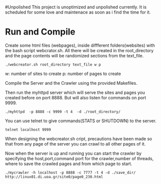#Unpolished
This project is unoptimized and unpolished currently. It is scheduled for some love and maintenace as soon as i find the time for it.

# Run and Compile
Create some html files (webpages), inside diffferent folders(websites) with the bash script webcrator.sh. All there will be created in the root_directory and the page contents will be randomized sections from the text_file.
```
./webcreator.sh root_directory text_file w p
```
w: number of sites to create
p: number of pages to create

Compile the Server and the Crawler using the provided Makefiles.

Then run the myhttpd server which will serve the sites and pages you created before on port 8888.
But will also listen for commands on port 9999.
```
./myhttpd  -p 8888 -c 9999 -t 4  -d ./root_directory/
```
You can use telnet to give commands(STATS or SHUTDOWN) to the server.
```
telnet localhost 9999
```

 When designing the webcreator.sh cript, precautions have been made so that from any page of the server you can crawl to all other pages of it.
 
 Now when the server is up and running you can start the crawler by specifying the host,port,command port for the crawler,number of threads, where to save the crawled pages and from which page to start.
 ```
 ./mycrawler -h localhost -p 8888 -c 7777 -t 4 -d ./save_dir/ http://linux01.di.uoa.gr/site0/page0_230.html
```

